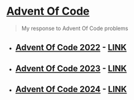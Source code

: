# [Advent Of Code](https://adventofcode.com/)

> My response to Advent Of Code problems

- ## [Advent Of Code 2022](./2022/) - [LINK](https://adventofcode.com/2022)
- ## [Advent Of Code 2023](./2023/) - [LINK](https://adventofcode.com/2023)
- ## [Advent Of Code 2024](./2024/) - [LINK](https://adventofcode.com/2024)
